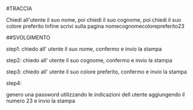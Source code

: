 #TRACCIA

Chiedi all'utente il suo nome,
poi chiedi il suo cognome,
poi chiedi il suo colore preferito
Infine scrivi sulla pagina nomecognomecolorepreferito23


##SVOLGIMENTO

step1:
chiedo all' utente il suo nome, confermo e invio la stampa

step2:
chiedo all' utente il suo cognome, confermo e invio la stampa

step3:
chiedo all' utente il suo colore preferito, confermo e invio la stampa

step4:

genero una password utilizzando le indicazioni dell utente aggiungendo il numero 23 e invio la stampa